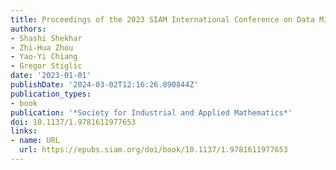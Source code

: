 ```yaml
---
title: Proceedings of the 2023 SIAM International Conference on Data Mining (SDM)
authors:
- Shashi Shekhar
- Zhi-Hua Zhou
- Yao-Yi Chiang
- Gregor Stiglic
date: '2023-01-01'
publishDate: '2024-03-02T12:16:26.890844Z'
publication_types:
- book
publication: '*Society for Industrial and Applied Mathematics*'
doi: 10.1137/1.9781611977653
links:
- name: URL
  url: https://epubs.siam.org/doi/book/10.1137/1.9781611977653
---
```

